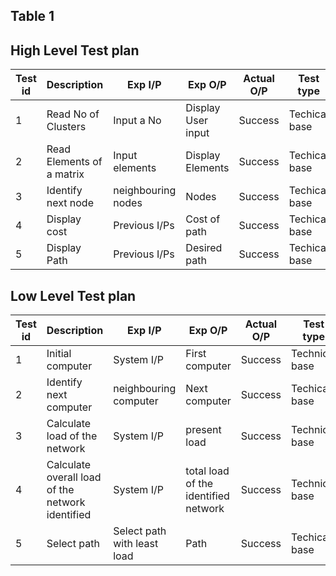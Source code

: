 ## Table 1
## High Level Test plan
|Test id| Description| Exp I/P | Exp O/P |Actual O/P | Test type|
|-------|------------|---------|---------|-----------|----------|
|1| Read No of Clusters | Input a No |Display User input | Success |Techical base |
|2| Read Elements of a matrix | Input elements | Display Elements | Success |Techical base |
|3| Identify next node | neighbouring nodes | Nodes | Success |Techical base |
|4| Display cost | Previous I/Ps | Cost of path |  Success |Techical base |
|5| Display Path | Previous I/Ps | Desired path |  Success |Techical base |

## Low Level Test plan

|Test id| Description| Exp I/P | Exp O/P |Actual O/P | Test type|
|-------|------------|---------|---------|-----------|----------|
|1| Initial computer | System I/P | First computer | Success | Technical base|
|2| Identify next computer | neighbouring computer | Next computer | Success |Techical base |
|3| Calculate load of the network | System I/P |present load | Success | Technical base|
|4| Calculate overall load of the network identified | System I/P |total load of the identified network | Success | Technical base|
|5| Select path | Select path with least load | Path | Success |Techical base |
